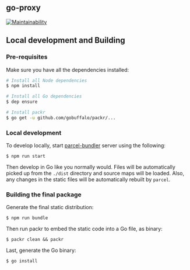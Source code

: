 ## go-proxy

[![Maintainability](https://api.codeclimate.com/v1/badges/0f398d3937f55ddcfc70/maintainability)](https://codeclimate.com/github/visola/go-proxy/maintainability)

## Local development and Building

### Pre-requisites

Make sure you have all the dependencies installed:

```bash
# Install all Node dependencies
$ npm install

# Install all Go dependencies
$ dep ensure

# Install packr
$ go get -u github.com/gobuffalo/packr/...
```

### Local development

To develop locally, start [parcel-bundler](https://parceljs.org/) server using the following:

```
$ npm run start
```

Then develop in Go like you normally would. Files will be automatically picked up from the `./dist` directory
and source maps will be loaded. Also, any changes in the static files will be automatically rebuilt by `parcel`.

### Building the final package

Generate the final static distribution:

```
$ npm run bundle
```

Then run packr to embed the static code into a Go file, as binary:

```
$ packr clean && packr
```

Last, generate the Go binary:

```
$ go install
```
